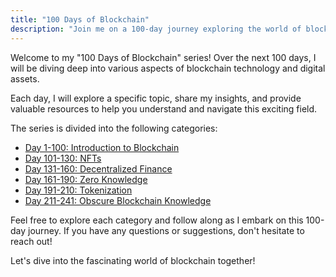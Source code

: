 ```yaml
---
title: "100 Days of Blockchain"
description: "Join me on a 100-day journey exploring the world of blockchain and digital assets."
---
```


Welcome to my "100 Days of Blockchain" series! Over the next 100 days, I will be diving deep into various aspects of blockchain technology and digital assets.

Each day, I will explore a specific topic, share my insights, and provide valuable resources to help you understand and navigate this exciting field.

The series is divided into the following categories:

- [Day 1-100: Introduction to Blockchain](/100days/blockchain/)
- [Day 101-130: NFTs](/100days/nfts/)
- [Day 131-160: Decentralized Finance](/100days/defi/)
- [Day 161-190: Zero Knowledge](/100days/zk/)
- [Day 191-210: Tokenization](/100days/tokenization/)
- [Day 211-241: Obscure Blockchain Knowledge](/100days/obscure/)

Feel free to explore each category and follow along as I embark on this 100-day journey. If you have any questions or suggestions, don't hesitate to reach out!

Let's dive into the fascinating world of blockchain together!
